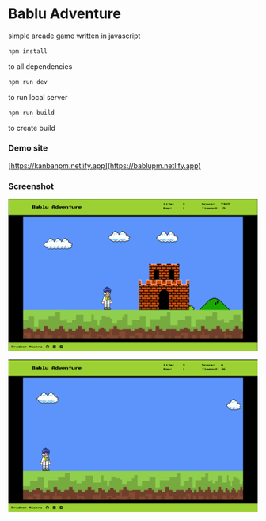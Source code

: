 # Bablu Adventure

simple arcade game written in javascript

```bash
npm install
```

to all dependencies

```bash
npm run dev
```

to run local server

```bash
npm run build
```

to create build

### Demo site

[https://kanbanpm.netlify.app](https://bablupm.netlify.app)

### Screenshot

![Game screenshot 1](/misc/ss1.png)

![Game screenshot 2](/misc/ss2.png)
